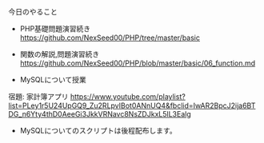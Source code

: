 今日のやること

- PHP基礎問題演習続き
  https://github.com/NexSeed00/PHP/tree/master/basic

- 関数の解説,問題演習続き
  https://github.com/NexSeed00/PHP/blob/master/basic/06_function.md
  
- MySQLについて授業

宿題: 家計簿アプリ
     https://www.youtube.com/playlist?list=PLey1r5U24UpGQ9_Zu2RLpvIBot0ANnUQ4&fbclid=IwAR2BpcJ2ija6BTDG_n6Yty4thD0AeeGi3JkkVRNavc8NsZDJkxL5lL3Ealg

- MySQLについてのスクリプトは後程配布します。



